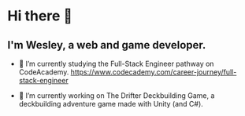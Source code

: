 # Hi there 👋

## I'm Wesley, a web and game developer.

<!--
### I'm currently learning Full-Stack Web Development on CodeAcademy.
### I'm currently working on The Drifter Deckbuilding Game, a deckbuilding adventure game made with Unity (and C#).
-->

- 🌱 I’m currently studying the Full-Stack Engineer pathway on CodeAcademy. https://www.codecademy.com/career-journey/full-stack-engineer

- 🔭 I’m currently working on The Drifter Deckbuilding Game, a deckbuilding adventure game made with Unity (and C#).

<!--
- 👯 I’m looking to collaborate on ...
- 🤔 I’m looking for help with ...
- 💬 Ask me about ...
- 📫 How to reach me: ...
- 😄 Pronouns: ...
- ⚡ Fun fact: ...
-->

